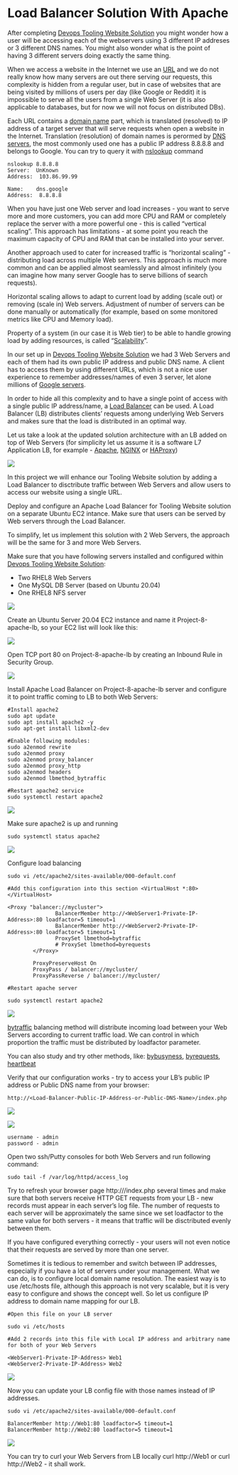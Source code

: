 # Load Balancer Solution With Apache

After completing [Devops Tooling Website Solution](https://github.com/samuelbartels20/devops-tooling-website-solution) you might wonder how a user will be accessing each of the webservers using 3 different IP addreses or 3 different DNS names. You might also wonder what is the point of having 3 different servers doing exactly the same thing.

When we access a website in the Internet we use an [URL](https://en.wikipedia.org/wiki/URL) and we do not really know how many servers are out there serving our requests, this complexity is hidden from a regular user, but in case of websites that are being visited by millions of users per day (like Google or Reddit) it is impossible to serve all the users from a single Web Server (it is also applicable to databases, but for now we will not focus on distributed DBs).

Each URL contains a [domain name](https://en.wikipedia.org/wiki/Domain_name) part, which is translated (resolved) to IP address of a target server that will serve requests when open a website in the Internet. Translation (resolution) of domain names is perormed by [DNS servers](https://en.wikipedia.org/wiki/Domain_Name_System), the most commonly used one has a public IP address 8.8.8.8 and belongs to Google. You can try to query it with [nslookup](https://en.wikipedia.org/wiki/Nslookup) command

```
nslookup 8.8.8.8
Server:  UnKnown
Address:  103.86.99.99

Name:    dns.google
Address:  8.8.8.8
```

When you have just one Web server and load increases - you want to serve more and more customers, you can add more CPU and RAM or completely replace the server with a more powerful one - this is called “vertical scaling”. This approach has limitations - at some point you reach the maximum capacity of CPU and RAM that can be installed into your server.

Another approach used to cater for increased traffic is “horizontal scaling” - distributing load across multiple Web servers. This approach is much more common and can be applied almost seamlessly and almost infinitely (you can imagine how many server Google has to serve billions of search requests).

Horizontal scaling allows to adapt to current load by adding (scale out) or removing (scale in) Web servers. Adjustment of number of servers can be done manually or automatically (for example, based on some monitored metrics like CPU and Memory load).

Property of a system (in our case it is Web tier) to be able to handle growing load by adding resources, is called “[Scalability](https://en.wikipedia.org/wiki/Scalability)”.

In our set up in [Devops Tooling Website Solution](https://github.com/samuelbartels20/devops-tooling-website-solution) we had 3 Web Servers and each of them had its own public IP address and public DNS name. A client has to access them by using different URLs, which is not a nice user experience to remember addresses/names of even 3 server, let alone millions of [Google servers](https://en.wikipedia.org/wiki/Google_data_centers).

In order to hide all this complexity and to have a single point of access with a single public IP address/name, a [Load Balancer](https://en.wikipedia.org/wiki/Load_balancing_(computing)) can be used. A Load Balancer (LB) distributes clients’ requests among underlying Web Servers and makes sure that the load is distributed in an optimal way.

Let us take a look at the updated solution architecture with an LB added on top of Web Servers (for simplicity let us assume it is a software L7 Application LB, for example - [Apache](https://httpd.apache.org/docs/2.4/mod/mod_proxy_balancer.html), [NGINX](https://docs.nginx.com/nginx/admin-guide/load-balancer/http-load-balancer/) or [HAProxy](http://www.haproxy.org/))

![](./images/architecture.png)

In this project we will enhance our Tooling Website solution by adding a Load Balancer to disctribute traffic between Web Servers and allow users to access our website using a single URL.

Deploy and configure an Apache Load Balancer for Tooling Website solution on a separate Ubuntu EC2 intance. Make sure that users can be served by Web servers through the Load Balancer.

To simplify, let us implement this solution with 2 Web Servers, the approach will be the same for 3 and more Web Servers.

Make sure that you have following servers installed and configured within [Devops Tooling Website Solution](https://github.com/samuelbartels20/devops-tooling-website-solution):

- Two RHEL8 Web Servers
- One MySQL DB Server (based on Ubuntu 20.04)
- One RHEL8 NFS server

![](./images/load.png)


Create an Ubuntu Server 20.04 EC2 instance and name it Project-8-apache-lb, so your EC2 list will look like this:

![](./images/load-apache.png)

Open TCP port 80 on Project-8-apache-lb by creating an Inbound Rule in Security Group.

![](./images/security.png)

Install Apache Load Balancer on Project-8-apache-lb server and configure it to point traffic coming to LB to both Web Servers:
```
#Install apache2
sudo apt update
sudo apt install apache2 -y
sudo apt-get install libxml2-dev

#Enable following modules:
sudo a2enmod rewrite
sudo a2enmod proxy
sudo a2enmod proxy_balancer
sudo a2enmod proxy_http
sudo a2enmod headers
sudo a2enmod lbmethod_bytraffic

#Restart apache2 service
sudo systemctl restart apache2
```

![](./images/install.png)

Make sure apache2 is up and running
```
sudo systemctl status apache2
```

![](./images/verify.png)

Configure load balancing
```
sudo vi /etc/apache2/sites-available/000-default.conf

#Add this configuration into this section <VirtualHost *:80>  </VirtualHost>

<Proxy "balancer://mycluster">
               BalancerMember http://<WebServer1-Private-IP-Address>:80 loadfactor=5 timeout=1
               BalancerMember http://<WebServer2-Private-IP-Address>:80 loadfactor=5 timeout=1
               ProxySet lbmethod=bytraffic
               # ProxySet lbmethod=byrequests
        </Proxy>

        ProxyPreserveHost On
        ProxyPass / balancer://mycluster/
        ProxyPassReverse / balancer://mycluster/

#Restart apache server

sudo systemctl restart apache2
```

![](./images/configure.png)

[bytraffic](https://httpd.apache.org/docs/2.4/mod/mod_lbmethod_bytraffic.html) balancing method will distribute incoming load between your Web Servers according to current traffic load. We can control in which proportion the traffic must be distributed by loadfactor parameter.

You can also study and try other methods, like: [bybusyness](https://httpd.apache.org/docs/2.4/mod/mod_lbmethod_bybusyness.html), [byrequests](https://httpd.apache.org/docs/2.4/mod/mod_lbmethod_byrequests.html), [heartbeat](https://httpd.apache.org/docs/2.4/mod/mod_lbmethod_heartbeat.html)

Verify that our configuration works - try to access your LB’s public IP address or Public DNS name from your browser:
```
http://<Load-Balancer-Public-IP-Address-or-Public-DNS-Name>/index.php
```

![](./images/load-ap.png)

![](./images/final.png)

```
username - admin
password - admin
```

Open two ssh/Putty consoles for both Web Servers and run following command:
```
sudo tail -f /var/log/httpd/access_log
```

Try to refresh your browser page http://<Load-Balancer-Public-IP-Address-or-Public-DNS-Name>/index.php several times and make sure that both servers receive HTTP GET requests from your LB - new records must appear in each server’s log file. The number of requests to each server will be approximately the same since we set loadfactor to the same value for both servers - it means that traffic will be disctributed evenly between them.

If you have configured everything correctly - your users will not even notice that their requests are served by more than one server.

Sometimes it is tedious to remember and switch between IP addresses, especially if you have a lot of servers under your management. What we can do, is to configure local domain name resolution. The easiest way is to use /etc/hosts file, although this approach is not very scalable, but it is very easy to configure and shows the concept well. So let us configure IP address to domain name mapping for our LB.

```
#Open this file on your LB server

sudo vi /etc/hosts

#Add 2 records into this file with Local IP address and arbitrary name for both of your Web Servers

<WebServer1-Private-IP-Address> Web1
<WebServer2-Private-IP-Address> Web2
```

![](./images/loading.png)

Now you can update your LB config file with those names instead of IP addresses.
```
sudo vi /etc/apache2/sites-available/000-default.conf

BalancerMember http://Web1:80 loadfactor=5 timeout=1
BalancerMember http://Web2:80 loadfactor=5 timeout=1
```

![](./images/loader.png)

You can try to curl your Web Servers from LB locally curl http://Web1 or curl http://Web2 - it shall work.